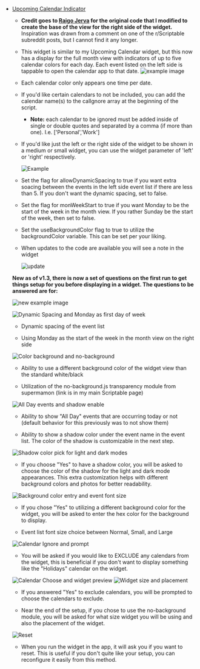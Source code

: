 * [Upcoming Calendar Indicator](Upcoming%20Calendar%20Indicator.js)  
    * **Credit goes to [Raigo Jerva](https://gist.github.com/rudotriton/b51d227c3d1d9cb497829ae45583224f#instructions) for the original code that I modified to create the base of the view for the right side of the widget.**
        Inspiration was drawn from a comment on one of the r/Scriptable subreddit posts, but I cannot find it any longer. 
    * This widget is similar to my Upcoming Calendar widget, but this now has a display for the full month view with indicators of up to five calendar colors for each day. Each event listed on the left side is tappable to open the calendar app to that date. 
    ![example image](https://i.imgur.com/0QVdD7s.jpg)
    * Each calendar color only appears one time per date. 
    * If you'd like certain calendars to not be included, you can add the calendar name(s) to the calIgnore array at the beginning of the script. 
        * **Note:** each calendar to be ignored must be added inside of single or double quotes and separated by a comma (if more than one). I.e. ['Personal','Work']
    * If you'd like just the left or the right side of the widget to be shown in a medium or small widget, you can use the widget parameter of 'left' or 'right' respectively. 
        
        ![Example](https://i.imgur.com/ri9Wzwr.jpg)
    * Set the flag for allowDynamicSpacing to true if you want extra soacing between the events in the left side event list if there are less than 5. If you don't want the dynamic spacing, set to false. 
    * Set the flag for monWeekStart to true if you want Monday to be the start of the week in the month view. If  you rather Sunday be the start of the week, then set to false.
    * Set the useBackgroundColor flag to true to utilize the backgroundColor variable. This can be set per your liking.
    * When updates to the code are available you will see a note in the widget
      
        ![update](https://i.imgur.com/owe3L3W.jpg)

    **New as of v1.3, there is now a set of questions on the first run to get things setup for you before displaying in a widget. The questions to be answered are for:**
    
    ![new example image]( https://i.imgur.com/iUci7ty.jpg)     

    ![Dynamic Spacing and Monday as first day of week](https://i.imgur.com/ZTMxt3g.jpg)
        
    * Dynamic spacing of the event list

    * Using Monday as the start of the week in the month view on the right side
        
    ![Color background and no-background](https://i.imgur.com/cdCuM29.jpg)
    * Ability to use a different background color of the widget view than the standard white/black

    * Utilization of the no-background.js transparency module from supermamon (link is in my main Scriptable page)
        
    ![All Day events and shadow enable](https://i.imgur.com/5JEuCHe.jpg)
    * Ability to show "All Day" events that are occurring today or not (default behavior for this previously was to not show them)
  
    * Ability to show a shadow color under the event name in the event list. The color of the shadow is customizable in the next step. 

    ![Shadow color pick for light and dark modes](https://i.imgur.com/hYEjkmo.jpg)
    * If you choose "Yes" to have a shadow color, you will be asked to choose the color of the shadow for the light and dark mode appearances. This extra customization helps with different background colors and photos for better readability. 

    ![Background color entry and event font size](https://i.imgur.com/K1cBxB9.jpg)
    * If you chose "Yes" to utilizing a different background color for the widget, you will be asked to enter the hex color for the background to display.
      
    * Event list font size choice between Normal, Small, and Large
 
    ![Calendar Ignore and prompt](https://i.imgur.com/a7q2AOU.jpg)
    * You will be asked if you would like to EXCLUDE any calendars from the widget, this is beneficial if you don't want to display something like the "Holidays" calendar on the widget. 
        
    ![Calendar Choose and widget preview](https://i.imgur.com/LKFvBz7.jpg)
    ![Widget size and placement](https://i.imgur.com/HtO8kXN.jpg)
    * If you answered "Yes" to exclude calendars, you will be prompted to choose the calendars to exclude. 
        
    * Near the end of the setup, if you chose to use the no-background module, you will be asked for what size widget you will be using and also the placement of the widget. 

    ![Reset](https://i.imgur.com/w7kYZB9.jpg)
    * When you run the widget in the app, it will ask you if you want to reset. This is useful if you don't quite like your setup, you can reconfigure it easily from this method. 
